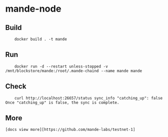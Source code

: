 # mande-node

## Build
        docker build . -t mande
## Run
        docker run -d --restart unless-stopped -v /mnt/blockstore/mande:/root/.mande-chaind --name mande mande
## Check
        curl http://localhost:26657/status sync_info "catching_up": false
    Once "catching_up" is false, the sync is complete.
## More
    [docs view more][https://github.com/mande-labs/testnet-1]
